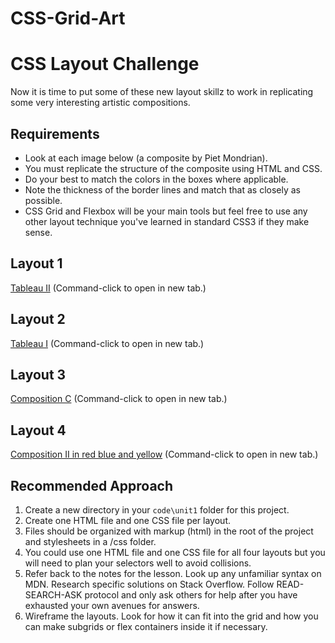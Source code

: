 # CSS-Grid-Art

# CSS Layout Challenge

Now it is time to put some of these new layout skillz to work in replicating some very interesting artistic compositions.

## Requirements

* Look at each image below (a composite by Piet Mondrian).
* You must replicate the structure of the composite using HTML and CSS.
* Do your best to match the colors in the boxes where applicable.
* Note the thickness of the border lines and match that as closely as possible.
* CSS Grid and Flexbox will be your main tools but feel free to use any other layout technique you've learned in standard CSS3 if they make sense.

## Layout 1

[Tableau II](http://www.piet-mondrian.org/tableau-ii.jsp)
(Command-click to open in new tab.)

## Layout 2

[Tableau I](http://www.piet-mondrian.org/tableau-i.jsp) (Command-click to open in new tab.)

## Layout 3

[Composition C](http://www.piet-mondrian.org/composition-c.jsp) (Command-click to open in new tab.)

## Layout 4

[Composition II in red blue and yellow](http://www.piet-mondrian.org/composition-ii-in-red-blue-and-yellow.jsp) (Command-click to open in new tab.)

## Recommended Approach
1. Create a new directory in your `code\unit1` folder for this project.
2. Create one HTML file and one CSS file per layout.
3. Files should be organized with markup (html) in the root of the project and stylesheets in a /css folder.
4. You could use one HTML file and one CSS file for all four layouts but you will need to plan your selectors well to avoid collisions.
5. Refer back to the notes for the lesson. Look up any unfamiliar syntax on MDN. Research specific solutions on Stack Overflow. Follow READ-SEARCH-ASK protocol and only ask others for help after you have exhausted your own avenues for answers.
6. Wireframe the layouts. Look for how it can fit into the grid and how you can make subgrids or flex containers inside it if necessary.
